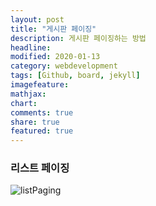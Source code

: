 ```yaml
---
layout: post
title: "게시판 페이징"
description: 게시판 페이징하는 방법
headline: 
modified: 2020-01-13
category: webdevelopment
tags: [Github, board, jekyll]
imagefeature: 
mathjax: 
chart: 
comments: true
share: true
featured: true
---
```


### 리스트 페이징

![listPaging](https://user-images.githubusercontent.com/52815908/72235016-274f2c00-3613-11ea-9442-913e0fe87441.png)
